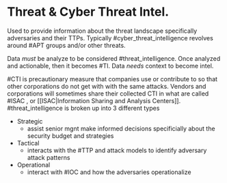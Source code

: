 # Threat & Cyber Threat Intel. 
Used to provide information about the threat landscape specifically adversaries and their TTPs. Typically #cyber_threat_intelligence revolves around #APT groups and/or other threats. 

Data *must* be analyze to be considered #threat_intelligence. Once analyzed and actionable, then it becomes #TI. Data *needs* context to become intel. 

#CTI is precautionary measure that companies use or contribute to so that other corporations do not get with with the same attacks. Vendors and corporations will sometimes share their collected CTI in what are called #ISAC , or [[ISAC|Information Sharing and Analysis Centers]].
#threat_intelligence is broken up into 3 different types
- Strategic
	- assist senior mgnt make informed decisions specificially about the security budget and strategies
- Tactical
	- interacts with the #TTP and attack models to identify adversary attack patterns
- Operational
	- interact with #IOC and how the adversaries operationalize 